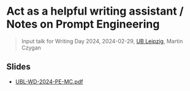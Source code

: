 # Act as a helpful writing assistant / Notes on Prompt Engineering

> Input talk for Writing Day 2024, 2024-02-29, [UB Leipzig](https://ub.uni-leipzig.de), Martin Czygan

## Slides

* [UBL-WD-2024-PE-MC.pdf](UBL-WD-2024-PE-MC.pdf)


